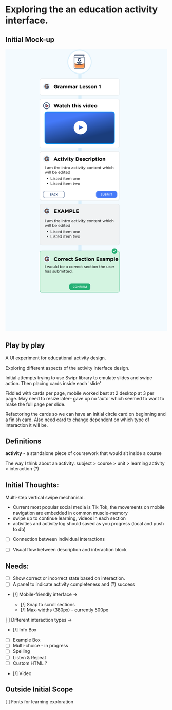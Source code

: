 
# Exploring the an education activity interface.

## Initial Mock-up

![initial mock-up for the design](./public/eg.png)

## Play by play

A UI experiment for educational activity design. 

Exploring different aspects of the activity interface design.

Initial attempts trying to use Swipr library to emulate slides and swipe action. Then placing cards inside each 'slide'

Fiddled with cards per page, mobile worked best at 2 desktop at 3 per page. May need to resize later– gave up no 'auto' which seemed to want to make the full page per slide.

Refactoring the cards so we can have an initial circle card on beginning and a finish card. Also need card to change dependent on which type of interaction it will be.



## Definitions

 **activity** - a standalone piece of coursework that would sit inside a course

The way I think about an activity.
 subject > course > unit  > learning activity > interaction (?)


## Initial Thoughts:

Multi-step vertical swipe mechanism.
- Current most popular social media is Tik Tok, the movements on mobile navigation are embedded in common muscle-memory
- swipe up to continue learning, videos in each section 
- activities and activity log should saved as you progress (local and push to db)

- [ ] Connection between individual interactions
- [ ] Visual flow between description and interaction block


## Needs:

- [ ] Show correct or incorrect state based on interaction.
- [ ] A panel to indicate activity completeness and (?) success

- [/] Mobile-friendly interface ->

  - [/] Snap to scroll sections 
  - [/] Max-widths (380px) - currently 500px


[ ] Different interaction types ->

- [/] Info Box
- [ ] Example Box
- [ ] Multi-choice - in progress
- [ ] Spelling
- [ ] Listen & Repeat
- [ ] Custom HTML ? 
- [/] Video


## Outside Initial Scope 

[ ] Fonts for learning exploration